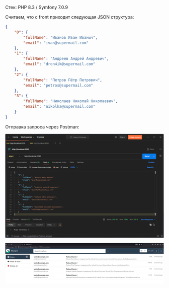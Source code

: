 
Стек: PHP 8.3 / Symfony 7.0.9

Считаем, что с front приходит следующая JSON структура: 

```json
{
    "0": {
        "fullName": "Иванов Иван Иваныч",
        "email": "ivan@supermail.com"
    },
    "1": {
        "fullName": "Андреев Андрей Андревич",
        "email": "dron4ik@supermail.com"
    },
    "2": {
        "fullName": "Петров Пётр Петрович",
        "email": "petros@supermail.com"
    },
    "3": {
        "fullName": "Николаев Николай Николаевич",
        "email": "nikolka@supermail.com"
    }
}
```
Отправка запроса через Postman:

![readme_postman.jpg](readme_postman.jpg)

![readme_mailpit.jpg](readme_mailpit.jpg)